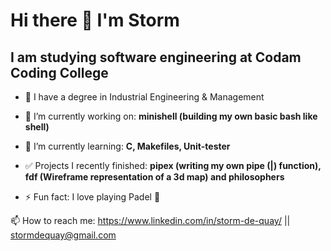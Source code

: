 #                                                   Hi there 👋 I'm Storm

##                                      I am studying software engineering at Codam Coding College

- 📕 I have a degree in Industrial Engineering & Management

- 🔭 I’m currently working on: **minishell (building my own basic bash like shell)**

- 🌱 I’m currently learning: **C, Makefiles, Unit-tester**

- ✅ Projects I recently finished: **pipex (writing my own pipe (|) function), fdf (Wireframe representation of a 3d map) and philosophers**

- ⚡ Fun fact: I love playing Padel 🏸


📫 How to reach me:   https://www.linkedin.com/in/storm-de-quay/  ||  stormdequay@gmail.com

<!--
**stormq4/stormq4** is a ✨ _special_ ✨ repository because its `README.md` (this file) appears on your GitHub profile.

Here are some ideas to get you started:

- 🔭 I’m currently working on ...
- 🌱 I’m currently learning ...
- 👯 I’m looking to collaborate on ...
- 🤔 I’m looking for help with ...
- 💬 Ask me about ...
- 📫 How to reach me: ...
- 😄 Pronouns: ...
- ⚡ Fun fact: ...
-->

